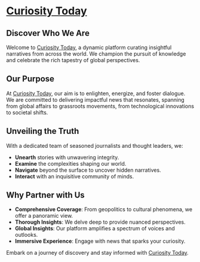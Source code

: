 # [Curiosity Today](https://curious-today.com)

## Discover Who We Are
Welcome to [Curiosity Today](https://curious-today.com), a dynamic platform curating insightful narratives from across the world. We champion the pursuit of knowledge and celebrate the rich tapestry of global perspectives.

## Our Purpose
At [Curiosity Today](https://curious-today.com), our aim is to enlighten, energize, and foster dialogue. We are committed to delivering impactful news that resonates, spanning from global affairs to grassroots movements, from technological innovations to societal shifts.

## Unveiling the Truth
With a dedicated team of seasoned journalists and thought leaders, we:
- **Unearth** stories with unwavering integrity.
- **Examine** the complexities shaping our world.
- **Navigate** beyond the surface to uncover hidden narratives.
- **Interact** with an inquisitive community of minds.

## Why Partner with Us
- **Comprehensive Coverage**: From geopolitics to cultural phenomena, we offer a panoramic view.
- **Thorough Insights**: We delve deep to provide nuanced perspectives.
- **Global Insights**: Our platform amplifies a spectrum of voices and outlooks.
- **Immersive Experience**: Engage with news that sparks your curiosity.

Embark on a journey of discovery and stay informed with [Curiosity Today](https://curious-today.com).
